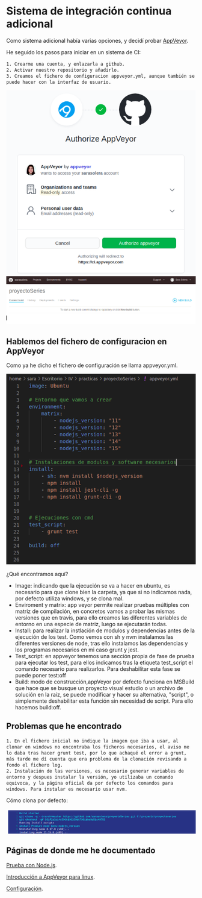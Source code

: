 # Sistema de integración continua adicional
Como sistema adicional había varias opciones, y decidí probar [AppVeyor](https://www.appveyor.com/).

He seguido los pasos para iniciar en un sistema de CI:

    1. Crearme una cuenta, y enlazarla a github.
    2. Activar nuestro repositorio y añadirlo.
    3. Creamos el fichero de configuracion appveyor.yml, aunque también se puede hacer con la interfaz de usuario.
![](pic/cuenta_veyor.png)
![](pic/repositorio.png)

## Hablemos del fichero de configuracion en AppVeyor
Como ya he dicho el fichero de configuración se llama appveyor.yml.

![](pic/appveyor_final.png)

¿Qué encontramos aquí?

- Image: indicando que la ejecución se va a hacer en ubuntu, es necesario para que clone bien la carpeta, ya que si no indicamos nada, por defecto utiliza windows, y se clona mal.
- Enviroment y matrix: app veyor permite realizar pruebas múltiples con matriz de compilación, en concretos vamos a probar las mismas versiones que en travis, para ello creamos las diferentes variables de entorno en una especie de matriz, luego se ejecutarán todas.
- Install: para realizar la instlación de modulos y dependencias antes de la ejecución de los test. Como vemos con sh y nvm instalamos las diferentes versiones de node, tras ello instalamos las dependencias y los programas necesarios en mi caso grunt y jest.
- Test_script: en appveyor tenemos una sección propia de fase de prueba para ejecutar los test, para ellos indicamos tras la etiqueta test_script el comando necesario para realizarlos. Para deshabilitar esta fase se puede poner test:off
- Build:  modo de construcción,appVeyor por defecto funciona en MSBuild que hace que se busque un proyecto visual estudio o un archivo de solución en la raíz, se puede modificar y hacer su alternativa, "script", o simplemente deshabilitar esta función sin necesidad de script. Para ello hacemos build:off.



## Problemas que he encontrado
    1. En el fichero inicial no indique la imagen que iba a usar, al clonar en windows no encontraba los ficheros necesarios, el aviso me lo daba tras hacer grunt test, por lo que achaqué el error a grunt, más tarde me dí cuenta que era problema de la clonación revisando a fondo el fichero log.
    2. Instalación de las versiones, es necesario generar variables de entorno y despues instalar la versión, yo utilizaba un comando equivoca, y la página oficial da por defecto los comandos para windows. Para instalar es necesario usar nvm.

Cómo clona por defecto:

![](pic/clone-error.png)
## Páginas de donde me he documentado
[Prueba con Node.js](https://www.appveyor.com/docs/lang/nodejs-iojs/).

[Introducción a AppVeyor para linux](https://www.appveyor.com/docs/getting-started-with-appveyor-for-linux/#quick-start).

[Configuración](https://www.appveyor.com/docs/build-configuration/#build-matrix).
    



    